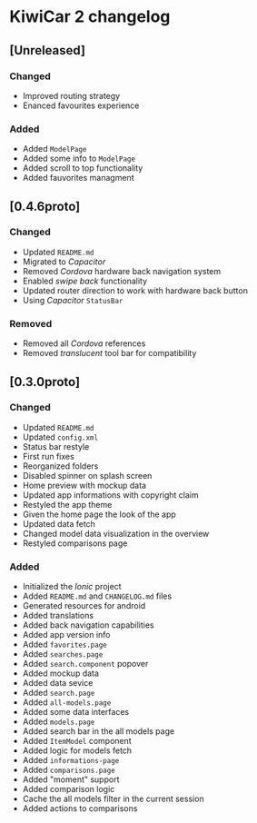 # KiwiCar 2 changelog

## [Unreleased]
### Changed
- Improved routing strategy
- Enanced favourites experience

### Added
- Added `ModelPage`
- Added some info to `ModelPage`
- Added scroll to top functionality
- Added fauvorites managment

## [0.4.6proto]
### Changed
- Updated `README.md`
- Migrated to _Capacitor_
- Removed _Cordova_ hardware back navigation system
- Enabled _swipe back_ functionality
- Updated router direction to work with hardware back button
- Using _Capacitor_ `StatusBar`

### Removed
- Removed all _Cordova_ references
- Removed _translucent_ tool bar for compatibility

## [0.3.0proto]
### Changed
- Updated `README.md`
- Updated `config.xml`
- Status bar restyle
- First run fixes
- Reorganized folders
- Disabled spinner on splash screen
- Home preview with mockup data
- Updated app informations with copyright claim
- Restyled the app theme
- Given the home page the look of the app
- Updated data fetch
- Changed model data visualization in the overview
- Restyled comparisons page

### Added
- Initialized the _Ionic_ project
- Added `README.md` and `CHANGELOG.md` files
- Generated resources for android
- Added translations
- Added back navigation capabilities
- Added app version info
- Added `favorites.page`
- Added `searches.page`
- Added `search.component` popover
- Added mockup data
- Added data sevice
- Added `search.page`
- Added `all-models.page`
- Added some data interfaces
- Added `models.page`
- Added search bar in the all models page
- Added `ItemModel` component
- Added logic for models fetch
- Added `informations-page`
- Added `comparisons.page`
- Added "moment" support
- Added comparison logic
- Cache the all models filter in the current session
- Added actions to comparisons
